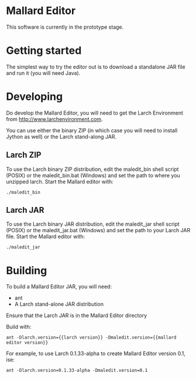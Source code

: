 Mallard Editor
============

This software is currently in the prototype stage.

Getting started
============

The simplest way to try the editor out is to download a standalone JAR file and run it (you will need Java).


Developing
========

Do develop the Mallard Editor, you will need to get the Larch Environment from
http://www.larchenvironment.com.

You can use either the binary ZIP (in which case you will need to install Jython as well)
or the Larch stand-along JAR.

Larch ZIP
--------

To use the Larch binary ZIP distribution, edit the maledit_bin shell script (POSIX) or the maledit_bin.bat (Windows)
and set the path to where you unzipped larch. Start the Mallard editor with:

	./maledit_bin


Larch JAR
--------

To use the Larch binary JAR distribution, edit the maledit_jar shell script (POSIX) or the maledit_jar.bat (Windows)
and set the path to your Larch JAR file. Start the Mallard editor with:

	./maledit_jar


Building
=======

To build a Mallard Editor JAR, you will need:

- ant
- A Larch stand-alone JAR distribution

Ensure that the Larch JAR is in the Mallard Editor directory

Build with:

	ant -Dlarch.version={{larch version}} -Dmaledit.version={{mallard editor version}}

For example, to use Larch 0.1.33-alpha to create Mallard Editor version 0.1, ise:

	ant -Dlarch.version=0.1.33-alpha -Dmaledit.version=0.1





